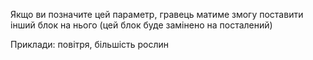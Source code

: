 Якщо ви позначите цей параметр, гравець матиме змогу поставити інший блок на нього (цей блок буде замінено на посталений)

Приклади: повітря, більшість рослин